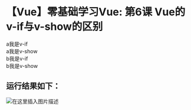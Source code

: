 # 【Vue】零基础学习Vue: 第6课  Vue的v-if与v-show的区别

<!DOCTYPE html> <html lang="en"> <head> <meta charset="UTF-8"> <title>Document</title> <script src="https://cdn.jsdelivr.net/npm/vue@2.6.10/dist/vue.js"></script> </head> <body> <div id="app"> <!-- 当a=true时 --> <div v-if="a">a我是v-if</div> <div v-show="a">a我是v-show</div> <!-- 当b=false时 --> <div v-if="b">b我是v-if</div> <div v-show="b">b我是v-show</div> </div> <script> let vm = new Vue({ el:"/#app", data:{ a:true, b:false, } }) </script> </body> </html>

## 运行结果如下：

![在这里插入图片描述](https://img-blog.csdnimg.cn/20190414143357382.png?x-oss-process=image/watermark,type_ZmFuZ3poZW5naGVpdGk,shadow_10,text_aHR0cHM6Ly9ibG9nLmNzZG4ubmV0L3FxXzQxNjE0OTI4,size_16,color_FFFFFF,t_70)

